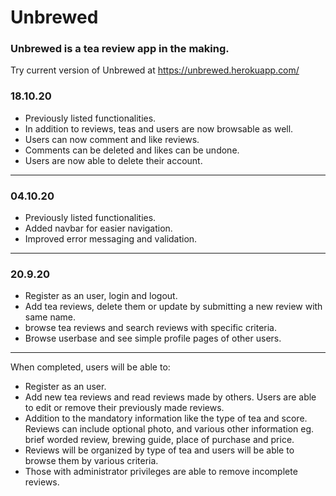 
# Unbrewed


### Unbrewed is a tea review app in the making.
Try current version of Unbrewed at https://unbrewed.herokuapp.com/


### 18.10.20

   - Previously listed functionalities.
   - In addition to reviews, teas and users are now browsable as well.
   - Users can now comment and like reviews.
   - Comments can be deleted and likes can be undone.
   - Users are now able to delete their account.
---

### 04.10.20

   - Previously listed functionalities.
   - Added navbar for easier navigation.
   - Improved error messaging and validation.

---

### 20.9.20
  - Register as an user, login and logout.
  - Add tea reviews, delete them or update by submitting a new review with same name.
  - browse tea reviews and search reviews with specific criteria. 
  - Browse userbase and see simple profile pages of other users.

---

When completed, users will be able to:
  - Register as an user.
  - Add new tea reviews and read reviews made by others. Users are able to edit or remove their previously made reviews.
  - Addition to the mandatory information like the type of tea and score. Reviews can include optional photo, 
  and various other information eg. brief worded review, brewing guide, place of purchase and price.
  - Reviews will be organized by type of tea and users will be able to browse them by various criteria.
  - Those with administrator privileges are able to remove incomplete reviews. 
